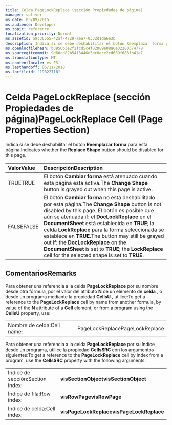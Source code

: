 ```yaml
---
title: Celda PageLockReplace (sección Propiedades de página)
manager: soliver
ms.date: 03/09/2015
ms.audience: Developer
ms.topic: reference
localization_priority: Normal
ms.assetid: 59c36555-42af-4729-aea7-0332d1da6e3b
description: Indica si se debe deshabilitar el botón Reemplazar forma para esta página.
ms.openlocfilehash: b3956b3e2f2fcd5c4f82089e08a6e32200374778
ms.sourcegitcommit: 9d60cd82b5413446e5bc8ace2cd689f683fb41a7
ms.translationtype: MT
ms.contentlocale: es-ES
ms.lasthandoff: 06/11/2018
ms.locfileid: "19822718"
---
```

# <a name="pagelockreplace-cell-page-properties-section"></a><span data-ttu-id="689dc-103">Celda PageLockReplace (sección Propiedades de página)</span><span class="sxs-lookup"><span data-stu-id="689dc-103">PageLockReplace Cell (Page Properties Section)</span></span>

<span data-ttu-id="689dc-104">Indica si se debe deshabilitar el botón **Reemplazar forma** para esta página.</span><span class="sxs-lookup"><span data-stu-id="689dc-104">Indicates whether the **Replace Shape** button should be disabled for this page.</span></span> 
  
|<span data-ttu-id="689dc-105">**Valor**</span><span class="sxs-lookup"><span data-stu-id="689dc-105">**Value**</span></span>|<span data-ttu-id="689dc-106">**Descripción**</span><span class="sxs-lookup"><span data-stu-id="689dc-106">**Description**</span></span>|
|:-----|:-----|
|<span data-ttu-id="689dc-107">TRUE</span><span class="sxs-lookup"><span data-stu-id="689dc-107">TRUE</span></span>  <br/> |<span data-ttu-id="689dc-108">El botón **Cambiar forma** está atenuado cuando esta página está activa.</span><span class="sxs-lookup"><span data-stu-id="689dc-108">The **Change Shape** button is grayed out when this page is active.</span></span>  <br/> |
|<span data-ttu-id="689dc-109">FALSE</span><span class="sxs-lookup"><span data-stu-id="689dc-109">FALSE</span></span>  <br/> |<span data-ttu-id="689dc-110">El botón **Cambiar forma** no está deshabilitado por esta página.</span><span class="sxs-lookup"><span data-stu-id="689dc-110">The **Change Shape** button is not disabled by this page.</span></span> <span data-ttu-id="689dc-111">El botón es posible que aún se atenuada if: el **DocLockReplace** en el **DocumentSheet** está establecida en **TRUE**; la celda **LockReplace** para la forma seleccionada se establece en **TRUE**.</span><span class="sxs-lookup"><span data-stu-id="689dc-111">The button may still be grayed out if: the **DocLockReplace** on the **DocumentSheet** is set to **TRUE**; the **LockReplace** cell for the selected shape is set to **TRUE**.</span></span>  <br/> |
   
## <a name="remarks"></a><span data-ttu-id="689dc-112">Comentarios</span><span class="sxs-lookup"><span data-stu-id="689dc-112">Remarks</span></span>

<span data-ttu-id="689dc-113">Para obtener una referencia a la celda **PageLockReplace** por su nombre desde otra fórmula, por el valor del atributo **N** de un elemento de **celda** , o desde un programa mediante la propiedad **CellsU** , utilice:</span><span class="sxs-lookup"><span data-stu-id="689dc-113">To get a reference to the **PageLockReplace** cell by name from another formula, by value of the **N** attribute of a **Cell** element, or from a program using the **CellsU** property, use:</span></span> 
  
|||
|:-----|:-----|
| <span data-ttu-id="689dc-114">Nombre de celda:</span><span class="sxs-lookup"><span data-stu-id="689dc-114">Cell name:</span></span>  <br/> | <span data-ttu-id="689dc-115">PageLockReplace</span><span class="sxs-lookup"><span data-stu-id="689dc-115">PageLockReplace</span></span>  <br/> |
   
<span data-ttu-id="689dc-116">Para obtener una referencia a la celda **PageLockReplace** por su índice desde un programa, utilice la propiedad **CellsSRC** con los argumentos siguientes:</span><span class="sxs-lookup"><span data-stu-id="689dc-116">To get a reference to the **PageLockReplace** cell by index from a program, use the **CellsSRC** property with the following arguments:</span></span> 
  
|||
|:-----|:-----|
| <span data-ttu-id="689dc-117">Índice de sección:</span><span class="sxs-lookup"><span data-stu-id="689dc-117">Section index:</span></span>  <br/> |<span data-ttu-id="689dc-118">**visSectionObject**</span><span class="sxs-lookup"><span data-stu-id="689dc-118">**visSectionObject**</span></span> <br/> |
| <span data-ttu-id="689dc-119">Índice de fila:</span><span class="sxs-lookup"><span data-stu-id="689dc-119">Row index:</span></span>  <br/> |<span data-ttu-id="689dc-120">**visRowPage**</span><span class="sxs-lookup"><span data-stu-id="689dc-120">**visRowPage**</span></span> <br/> |
| <span data-ttu-id="689dc-121">Índice de celda:</span><span class="sxs-lookup"><span data-stu-id="689dc-121">Cell index:</span></span>  <br/> |<span data-ttu-id="689dc-122">**visPageLockReplace**</span><span class="sxs-lookup"><span data-stu-id="689dc-122">**visPageLockReplace**</span></span> <br/> |
   

